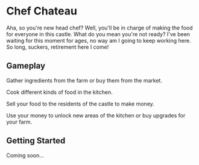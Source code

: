 # Chef Chateau
Aha, so you're new head chef? Well, you'll be in charge of making the food for everyone in this castle. What do you mean you're not ready? I've been waiting for this moment for ages, no way am I going to keep working here. So long, suckers, retirement here I come!

## Gameplay
Gather ingredients from the farm or buy them from the market.

Cook different kinds of food in the kitchen.

Sell your food to the residents of the castle to make money.

Use your money to unlock new areas of the kitchen or buy upgrades for your farm.


## Getting Started
Coming soon...
